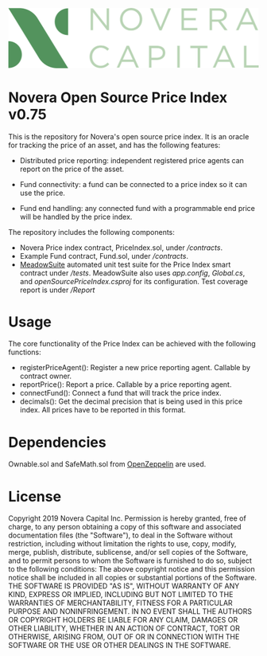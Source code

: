 ![Novera](./NoveraLogo.png)

# Novera Open Source Price Index v0.75

This is the repository for Novera's open source price index. It is an oracle for tracking the price of an asset, and has the following features:

- Distributed price reporting: independent registered price agents can report on the price of the asset.

- Fund connectivity: a fund can be connected to a price index so it can use the price. 

- Fund end handling: any connected fund with a programmable end price will be handled by the price index.

The repository includes the following components:
- Novera Price index contract, PriceIndex.sol, under */contracts*.
- Example Fund contract, Fund.sol, under */contracts*.
- [MeadowSuite](https://github.com/MeadowSuite/Meadow) automated unit test suite for the Price Index smart contract under */tests*. MeadowSuite also uses *app.config*, *Global.cs*, and *openSourcePriceIndex.csproj* for its configuration. Test coverage report is under */Report*


# Usage

The core functionality of the Price Index can be achieved with the following functions:

- registerPriceAgent(): Register a new price reporting agent. Callable by contract owner.
- reportPrice(): Report a price. Callable by a price reporting agent.
- connectFund(): Connect a fund that will track the price index.
- decimals(): Get the decimal precision that is being used in this price index. All prices have to be reported in this format.

# Dependencies

Ownable.sol and SafeMath.sol from [OpenZeppelin](https://github.com/OpenZeppelin/openzeppelin-contracts) are used.


# License

Copyright 2019 Novera Capital Inc.
Permission is hereby granted, free of charge, to any person obtaining a copy of this software and associated documentation files (the "Software"), to deal in the Software without restriction, including without limitation the rights to use, copy, modify, merge, publish, distribute, sublicense, and/or sell copies of the Software, and to permit persons to whom the Software is furnished to do so, subject to the following conditions:
The above copyright notice and this permission notice shall be included in all copies or substantial portions of the Software.
THE SOFTWARE IS PROVIDED "AS IS", WITHOUT WARRANTY OF ANY KIND, EXPRESS OR IMPLIED, INCLUDING BUT NOT LIMITED TO THE WARRANTIES OF MERCHANTABILITY, FITNESS FOR A PARTICULAR PURPOSE AND NONINFRINGEMENT. IN NO EVENT SHALL THE AUTHORS OR COPYRIGHT HOLDERS BE LIABLE FOR ANY CLAIM, DAMAGES OR OTHER LIABILITY, WHETHER IN AN ACTION OF CONTRACT, TORT OR OTHERWISE, ARISING FROM, OUT OF OR IN CONNECTION WITH THE SOFTWARE OR THE USE OR OTHER DEALINGS IN THE SOFTWARE.


